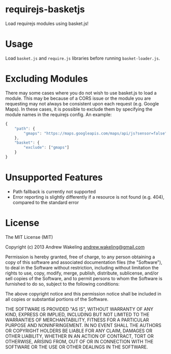 requirejs-basketjs
==================

Load requirejs modules using basket.js!


Usage
==
Load `basket.js` and `require.js` libraries before running `basket-loader.js`.

Excluding Modules
==
There may some cases where you do not wish to use basket.js to load a module.
This may be because of a CORS issue or the module you are requesting may not always be consistent upon each request (e.g. Google Maps).
In these cases, it is possible to exclude them by specifying the module names in the requirejs config. An example:

```` javascript
{
    "path": {
        "gmaps": "https://maps.googleapis.com/maps/api/js?sensor=false"
    },
    "basket": {
        "exclude": ["gmaps"]
    }
}
````

Unsupported Features
==
- Path fallback is currently not supported
- Error reporting is slightly differently if a resource is not found (e.g. 404), compared to the standard error

License
==

The MIT License (MIT)

Copyright (c) 2013 Andrew Wakeling <andrew.wakeling@gmail.com>

Permission is hereby granted, free of charge, to any person obtaining a copy of
this software and associated documentation files (the "Software"), to deal in
the Software without restriction, including without limitation the rights to
use, copy, modify, merge, publish, distribute, sublicense, and/or sell copies of
the Software, and to permit persons to whom the Software is furnished to do so,
subject to the following conditions:

The above copyright notice and this permission notice shall be included in all
copies or substantial portions of the Software.

THE SOFTWARE IS PROVIDED "AS IS", WITHOUT WARRANTY OF ANY KIND, EXPRESS OR
IMPLIED, INCLUDING BUT NOT LIMITED TO THE WARRANTIES OF MERCHANTABILITY, FITNESS
FOR A PARTICULAR PURPOSE AND NONINFRINGEMENT. IN NO EVENT SHALL THE AUTHORS OR
COPYRIGHT HOLDERS BE LIABLE FOR ANY CLAIM, DAMAGES OR OTHER LIABILITY, WHETHER
IN AN ACTION OF CONTRACT, TORT OR OTHERWISE, ARISING FROM, OUT OF OR IN
CONNECTION WITH THE SOFTWARE OR THE USE OR OTHER DEALINGS IN THE SOFTWARE.